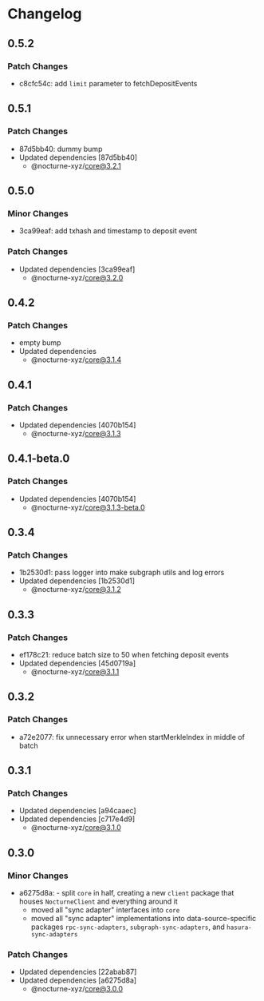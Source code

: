 # Changelog

## 0.5.2

### Patch Changes

- c8cfc54c: add `limit` parameter to fetchDepositEvents

## 0.5.1

### Patch Changes

- 87d5bb40: dummy bump
- Updated dependencies [87d5bb40]
  - @nocturne-xyz/core@3.2.1

## 0.5.0

### Minor Changes

- 3ca99eaf: add txhash and timestamp to deposit event

### Patch Changes

- Updated dependencies [3ca99eaf]
  - @nocturne-xyz/core@3.2.0

## 0.4.2

### Patch Changes

- empty bump
- Updated dependencies
  - @nocturne-xyz/core@3.1.4

## 0.4.1

### Patch Changes

- Updated dependencies [4070b154]
  - @nocturne-xyz/core@3.1.3

## 0.4.1-beta.0

### Patch Changes

- Updated dependencies [4070b154]
  - @nocturne-xyz/core@3.1.3-beta.0

## 0.3.4

### Patch Changes

- 1b2530d1: pass logger into make subgraph utils and log errors
- Updated dependencies [1b2530d1]
  - @nocturne-xyz/core@3.1.2

## 0.3.3

### Patch Changes

- ef178c21: reduce batch size to 50 when fetching deposit events
- Updated dependencies [45d0719a]
  - @nocturne-xyz/core@3.1.1

## 0.3.2

### Patch Changes

- a72e2077: fix unnecessary error when startMerkleIndex in middle of batch

## 0.3.1

### Patch Changes

- Updated dependencies [a94caaec]
- Updated dependencies [c717e4d9]
  - @nocturne-xyz/core@3.1.0

## 0.3.0

### Minor Changes

- a6275d8a: - split `core` in half, creating a new `client` package that houses `NocturneClient` and everything around it
  - moved all "sync adapter" interfaces into `core`
  - moved all "sync adapter" implementations into data-source-specific packages `rpc-sync-adapters`, `subgraph-sync-adapters`, and `hasura-sync-adapters`

### Patch Changes

- Updated dependencies [22abab87]
- Updated dependencies [a6275d8a]
  - @nocturne-xyz/core@3.0.0
